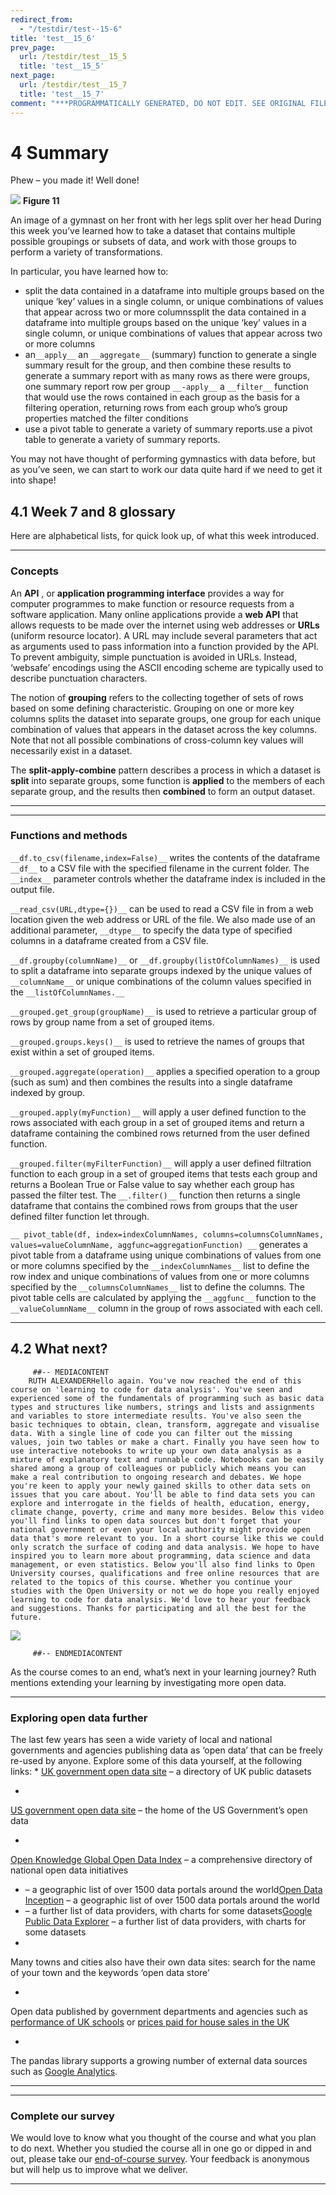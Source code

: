 ```yaml
---
redirect_from:
  - "/testdir/test--15-6"
title: 'test__15_6'
prev_page:
  url: /testdir/test__15_5
  title: 'test__15_5'
next_page:
  url: /testdir/test__15_7
  title: 'test__15_7'
comment: "***PROGRAMMATICALLY GENERATED, DO NOT EDIT. SEE ORIGINAL FILES IN /content***"
---
```

# 4 Summary 


Phew – you made it! Well done!


![](https://www.open.edu/openlearn/ocw/pluginfile.php/1393338/mod_oucontent/oucontent/71687/ou_futurelearn_learn_to_code_fig_1067.jpg)
__Figure 11__

An image of a gymnast on her front with her legs split over her head 
During this week you’ve learned how to take a dataset that contains multiple possible groupings or subsets of data, and work with those groups to perform a variety of transformations.

In particular, you have learned how to:
* split the data contained in a dataframe into multiple groups based on the unique ‘key’ values in a single column, or unique combinations of values that appear across two or more columnssplit the data contained in a dataframe into multiple groups based on the unique ‘key’ values in a single column, or unique combinations of values that appear across two or more columns
* an`__apply__` an `__aggregate__` (summary) function to generate a single summary result for the group, and then combine these results to generate a summary report with as many rows as there were groups, one summary report row per group `__-apply__` a `__filter__` function that would use the rows contained in each group as the basis for a filtering operation, returning rows from each group who’s group properties matched the filter conditions
* use a pivot table to generate a variety of summary reports.use a pivot table to generate a variety of summary reports.

You may not have thought of performing gymnastics with data before, but as you’ve seen, we can start to work our data quite hard if we need to get it into shape!


## 4.1 Week 7 and 8 glossary


Here are alphabetical lists, for quick look up, of what this week introduced.

---


### Concepts

An __API__ , or __application programming interface__ provides a way for computer programmes to make function or resource requests from a software application. Many online applications provide a __web API__ that allows requests to be made over the internet using web addresses or __URLs__ (uniform resource locator). A URL may include several parameters that act as arguments used to pass information into a function provided by the API. To prevent ambiguity, simple punctuation is avoided in URLs. Instead, ‘websafe’ encodings using the ASCII encoding scheme are typically used to describe punctuation characters.

The notion of __grouping__ refers to the collecting together of sets of rows based on some defining characteristic. Grouping on one or more key columns splits the dataset into separate groups, one group for each unique combination of values that appears in the dataset across the key columns. Note that not all possible combinations of cross-column key values will necessarily exist in a dataset.

The __split-apply-combine__ pattern describes a process in which a dataset is __split__ into separate groups, some function is __applied__ to the members of each separate group, and the results then __combined__ to form an output dataset.

---

---


### Functions and methods

`__df.to_csv(filename,index=False)__` writes the contents of the dataframe `__df__` to a CSV file with the specified filename in the current folder. The `__index__` parameter controls whether the dataframe index is included in the output file.

`__read_csv(URL,dtype={})__` can be used to read a CSV file in from a web location given the web address or URL of the file. We also made use of an additional parameter, `__dtype__` to specify the data type of specified columns in a dataframe created from a CSV file.

`__df.groupby(columnName)__` or `__df.groupby(listOfColumnNames)__` is used to split a dataframe into separate groups indexed by the unique values of `__columnName__` or unique combinations of the column values specified in the `__listOfColumnNames.__`

`__grouped.get_group(groupName)__` is used to retrieve a particular group of rows by group name from a set of grouped items.

`__grouped.groups.keys()__` is used to retrieve the names of groups that exist within a set of grouped items.

`__grouped.aggregate(operation)__` applies a specified operation to a group (such as sum) and then combines the results into a single dataframe indexed by group.

`__grouped.apply(myFunction)__` will apply a user defined function to the rows associated with each group in a set of grouped items and return a dataframe containing the combined rows returned from the user defined function.

`__grouped.filter(myFilterFunction)__` will apply a user defined filtration function to each group in a set of grouped items that tests each group and returns a Boolean True or False value to say whether each group has passed the filter test. The `__.filter()__` function then returns a single dataframe that contains the combined rows from groups that the user defined filter function let through.

`__ pivot_table(df, index=indexColumnNames, columns=columnsColumnNames, values=valueColumnName, aggfunc=aggregationFunction) __` generates a pivot table from a dataframe using unique combinations of values from one or more columns specified by the `__indexColumnNames__` list to define the row index and unique combinations of values from one or more columns specified by the `__columnsColumnNames__` list to define the columns. The pivot table cells are calculated by applying the `__aggfunc__` function to the `__valueColumnName__` column in the group of rows associated with each cell.

---


## 4.2 What next?


         ##-- MEDIACONTENT
        RUTH ALEXANDERHello again. You've now reached the end of this course on 'learning to code for data analysis'. You've seen and experienced some of the fundamentals of programming such as basic data types and structures like numbers, strings and lists and assignments and variables to store intermediate results. You've also seen the basic techniques to obtain, clean, transform, aggregate and visualise data. With a single line of code you can filter out the missing values, join two tables or make a chart. Finally you have seen how to use interactive notebooks to write up your own data analysis as a mixture of explanatory text and runnable code. Notebooks can be easily shared among a group of colleagues or publicly which means you can make a real contribution to ongoing research and debates. We hope you're keen to apply your newly gained skills to other data sets on issues that you care about. You'll be able to find data sets you can explore and interrogate in the fields of health, education, energy, climate change, poverty, crime and many more besides. Below this video you'll find links to open data sources but don't forget that your national government or even your local authority might provide open data that's more relevant to you. In a short course like this we could only scratch the surface of coding and data analysis. We hope to have inspired you to learn more about programming, data science and data management, or even statistics. Below you'll also find links to Open University courses, qualifications and free online resources that are related to the topics of this course. Whether you continue your studies with the Open University or not we do hope you really enjoyed learning to code for data analysis. We'd love to hear your feedback and suggestions. Thanks for participating and all the best for the future. 

![](https://www.open.edu/openlearn/ocw/pluginfile.php/1393338/mod_oucontent/oucontent/71687/ou_futurelearn_learn_to_code_vid_1005.jpg)

         ##-- ENDMEDIACONTENT
    
As the course comes to an end, what’s next in your learning journey? Ruth mentions extending your learning by investigating more open data.

---


### Exploring open data further

The last few years has seen a wide variety of local and national governments and agencies publishing data as ‘open data’ that can be freely re-used by anyone. Explore some of this data yourself, at the following links:
* 
[UK government open data site](http://data.gov.uk/) – a directory of UK public datasets

* 
[US government open data site](http://data.gov/) – the home of the US Government’s open data

* 
[Open Knowledge Global Open Data Index](http://index.okfn.org/dataset/) – a comprehensive directory of national open data initiatives

* – a geographic list of over 1500 data portals around the world[Open Data Inception](http://opendatainception.io) – a geographic list of over 1500 data portals around the world
* – a further list of data providers, with charts for some datasets[Google Public Data Explorer](https://www.google.com/publicdata/directory) – a further list of data providers, with charts for some datasets
* 
Many towns and cities also have their own data sites: search for the name of your town and the keywords ‘open data store’

* 
Open data published by government departments and agencies such as [performance of UK schools](http://www.education.gov.uk/schools/performance/) or [prices paid for house sales in the UK](http://landregistry.data.gov.uk/app/ppd)

* 
The pandas library supports a growing number of external data sources such as [Google Analytics](http://pandas.pydata.org/pandas-docs/stable/remote_data.html).


---

---


### Complete our survey

We would love to know what you thought of the course and what you plan to do next. Whether you studied the course all in one go or dipped in and out, please take our [end-of-course survey](https://www.surveymonkey.co.uk/r/BOCENDlearntocode). Your feedback is anonymous but will help us to improve what we deliver.

---


